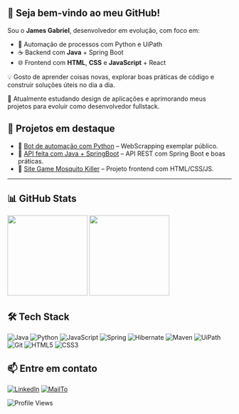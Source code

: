 ## 👋 Seja bem-vindo ao meu GitHub!

Sou o **James Gabriel**, desenvolvedor em evolução, com foco em:

- 🤖 Automação de processos com Python e UiPath  
- ☕ Backend com **Java** + Spring Boot  
- 🌐 Frontend com **HTML**, **CSS** e **JavaScript** + React

💡 Gosto de aprender coisas novas, explorar boas práticas de código e construir soluções úteis no dia a dia.

🚀 Atualmente estudando design de aplicações e aprimorando meus projetos para evoluir como desenvolvedor fullstack.

## 🚧 Projetos em destaque

- 📌 [Bot de automação com Python](https://github.com/jamesgabriel8917/PythonDataScraping.git) – WebScrapping exemplar público.
- 📌 [API feita com Java + SpringBoot]((https://github.com/jamesgabriel8917/api-springboot.git)) – API REST com Spring Boot e boas práticas.
- 📌 [Site Game Mosquito Killer]([https://github.com/seu-user/meu-site](https://github.com/jamesgabriel8917/MosquitoKillerGames.git)) – Projeto frontend com HTML/CSS/JS.

---
## 📊 GitHub Stats

<div>
  <a Ihref="https://github.com/jamesgabriel8917">
  <img height="180em" src="https://github-readme-stats.vercel.app/api?username=jamesgabriel8917&show_icons=true&theme=dark&include_all_commits=true&count_private=true"/>
  <img height="180em" src="https://github-readme-stats.vercel.app/api/top-langs/?username=jamesgabriel8917&layout=compact&1angs_count=16&theme=dark"/>
</div>

## 🛠️ Tech Stack

![Java](https://img.shields.io/badge/Java-ED8B00?style=for-the-badge&logo=java&logoColor=white)
![Python](https://img.shields.io/badge/Python-3776AB?style=for-the-badge&logo=python&logoColor=white)
![JavaScript](https://img.shields.io/badge/JavaScript-F7DF1E?style=for-the-badge&logo=javascript&logoColor=black)
![Spring](https://img.shields.io/badge/Spring-6DB33F?style=for-the-badge&logo=spring&logoColor=white)
![Hibernate](https://img.shields.io/badge/Hibernate-59666C?style=for-the-badge&logo=hibernate)
![Maven](https://img.shields.io/badge/Maven-C71A36?style=for-the-badge&logo=apachemaven)
![UiPath](https://img.shields.io/badge/UiPath-FF6600?style=for-the-badge&logo=uipath&logoColor=white)
![Git](https://img.shields.io/badge/Git-F05032?style=for-the-badge&logo=git&logoColor=white)
![HTML5](https://img.shields.io/badge/HTML5-E34F26?style=for-the-badge&logo=html5&logoColor=white)
![CSS3](https://img.shields.io/badge/CSS3-1572B6?style=for-the-badge&logo=css3&logoColor=white)



## 📫 Entre em contato

[![LinkedIn](https://img.shields.io/badge/LinkedIn-%230077B5.svg?style=for-the-badge&logo=linkedin&logoColor=white)](https://github.com/jamesgabriel8917)
[![MailTo](https://img.shields.io/badge/Email-D14836?style=for-the-badge&logo=gmail&logoColor=white)](mailto:jamesbesfontana@outlook.com)

![Profile Views](https://komarev.com/ghpvc/?username=jamesgabriel8917&color=blueviolet)


